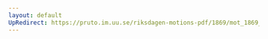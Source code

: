 ```yaml
---
layout: default
UpRedirect: https://pruto.im.uu.se/riksdagen-motions-pdf/1869/mot_1869__ak__307/mot_1869__ak__307-003.pdf
---
```

